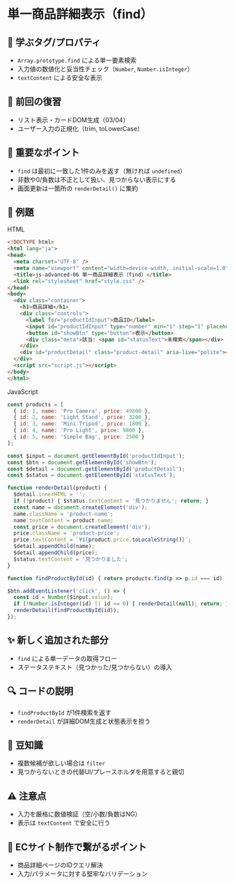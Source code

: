# 単一商品詳細表示（find）

## 🧩 **学ぶタグ/プロパティ**
- `Array.prototype.find` による単一要素検索
- 入力値の数値化と妥当性チェック（`Number`, `Number.isInteger`）
- `textContent` による安全な表示

## 🔁 **前回の復習**
- リスト表示・カードDOM生成（03/04）
- ユーザー入力の正規化（trim, toLowerCase）

## 📌 **重要なポイント**
- `find` は最初に一致した1件のみを返す（無ければ `undefined`）
- 非数や0/負数は不正として扱い、見つからない表示にする
- 画面更新は一箇所の `renderDetail()` に集約

## 🧪 **例題**
HTML
```html
<!DOCTYPE html>
<html lang="ja">
<head>
  <meta charset="UTF-8" />
  <meta name="viewport" content="width=device-width, initial-scale=1.0" />
  <title>js-advanced-06 単一商品詳細表示（find）</title>
  <link rel="stylesheet" href="style.css" />
</head>
<body>
  <div class="container">
    <h1>商品詳細</h1>
    <div class="controls">
      <label for="productIdInput">商品ID</label>
      <input id="productIdInput" type="number" min="1" step="1" placeholder="例: 1" />
      <button id="showBtn" type="button">表示</button>
      <div class="meta">該当: <span id="statusText">未検索</span></div>
    </div>
    <div id="productDetail" class="product-detail" aria-live="polite"></div>
  </div>
  <script src="script.js"></script>
</body>
</html>
```

JavaScript
```js
const products = [
  { id: 1, name: 'Pro Camera', price: 49800 },
  { id: 2, name: 'Light Stand', price: 3200 },
  { id: 3, name: 'Mini Tripod', price: 1800 },
  { id: 4, name: 'Pro Light', price: 9800 },
  { id: 5, name: 'Simple Bag', price: 2500 }
];

const $input = document.getElementById('productIdInput');
const $btn = document.getElementById('showBtn');
const $detail = document.getElementById('productDetail');
const $status = document.getElementById('statusText');

function renderDetail(product) {
  $detail.innerHTML = '';
  if (!product) { $status.textContent = '見つかりません'; return; }
  const name = document.createElement('div');
  name.className = 'product-name';
  name.textContent = product.name;
  const price = document.createElement('div');
  price.className = 'product-price';
  price.textContent = `¥${product.price.toLocaleString()}`;
  $detail.appendChild(name);
  $detail.appendChild(price);
  $status.textContent = '見つかりました';
}

function findProductById(id) { return products.find(p => p.id === id) || null; }

$btn.addEventListener('click', () => {
  const id = Number($input.value);
  if (!Number.isInteger(id) || id <= 0) { renderDetail(null); return; }
  renderDetail(findProductById(id));
});
```

## ✨ **新しく追加された部分**
- `find` による単一データの取得フロー
- ステータステキスト（見つかった/見つからない）の導入

## 🔍 **コードの説明**
- `findProductById` が1件検索を返す
- `renderDetail` が詳細DOM生成と状態表示を担う

## 📖 **豆知識**
- 複数候補が欲しい場合は `filter`
- 見つからないときの代替UI/プレースホルダを用意すると親切

## ⚠️ **注意点**
- 入力を厳格に数値検証（空/小数/負数はNG）
- 表示は `textContent` で安全に行う

## 🛒 **ECサイト制作で繋がるポイント**
- 商品詳細ページのIDクエリ解決
- 入力/パラメータに対する堅牢なバリデーション
